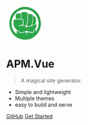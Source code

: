 ![logo](media/hulk.jpg)

# APM.Vue

> A magical site generator.

* Simple and lightweight 
* Multiple themes
* easy to build and serve

[GitHub](https://github.com/leonllzhang/APM.Thesis)
[Get Started](#/zh-cn)